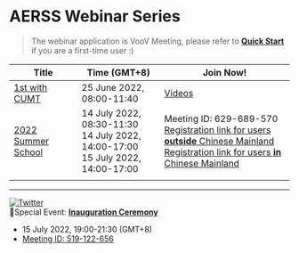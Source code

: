 # AERSS Webinar Series
> The webinar application is VooV Meeting, please refer to **[Quick Start](https://github.com/AERSS2022/webinar/blob/main/voov/VooV%20Meeting%20Quick%20Start.md)** if you are a first-time user :)

| Title   | Time (GMT+8)            |   Join Now!              | 
| ---- | -------------------------| ---------------------------------- |
| [1st with CUMT](https://github.com/AERSS2022/webinar/blob/main/info/1st%20with%20CUMT.md)| 25 June 2022, 08:00-11:40| [Videos](https://c1n.cn/aerss001) <br> |
| [2022 Summer School](https://github.com/AERSS2022/webinar/blob/main/info/2022%20Summer%20School.md) | 14 July 2022, 08:30-11:30 <br> 14 July 2022, 14:00-17:00 <br> 15 July 2022, 14:00-17:00| Meeting ID: 629-689-570 <br> [Registration link for users **outside** Chinese Mainland](https://c1n.cn/aerss)<br>  [Registration link for users **in** Chinese Mainland](https://c1n.cn/aersscn) <br/> |
|      |                         |         
---
 [![Twitter](https://img.shields.io/twitter/follow/AERSS_office?style=social)](https://twitter.com/AERSS_office)  
🎉Special Event:  [**Inauguration Ceremony**](https://github.com/AERSS2022/webinar/blob/main/info/Inauguration%20Ceremony.md)
- 15 July 2022, 19:00-21:30 (GMT+8)
- [Meeting ID: 519-122-656](https://voovmeeting.com/dm/VEarmYFa9OBC)    
